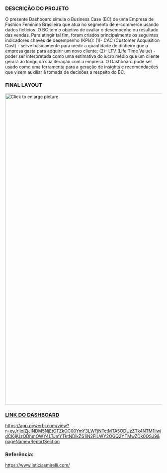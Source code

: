 ### DESCRIÇÃO DO PROJETO
O presente Dashboard simula o Business Case (BC) de uma Empresa de Fashion Feminina Brasileira que atua no segmento de e-commerce usando dados fictícios. O BC tem o objetivo de avaliar o desempenho ou resultado das vendas. Para atingir tal fim, foram criados principalmente os seguintes indicadores chaves de desempenho (KPIs): 
(1)- CAC (Customer Acquisition Cost) - serve basicamente para medir a quantidade de dinheiro que a empresa gasta para adquirir um novo cliente;
(2)- LTV (Life Time Value) - poder ser interpretada como uma estimativa do lucro médio que um cliente gerará ao longo da sua iteração com a empresa.
O Dashboard pode ser usado como uma ferramenta para a geração de insights e recomendações que visem auxiliar à tomada de decisões a respeito do BC.

### FINAL LAYOUT

<a href="https://drive.google.com/uc?export=view&id=1Xc_zegMfqborkgmbxEL93TaiBFlisE4n"><img src="https://drive.google.com/uc?export=view&id=1Xc_zegMfqborkgmbxEL93TaiBFlisE4n" style="width: 1000px; max-width: 100%; height: auto" title="Click to enlarge picture" />

### LINK DO DASHBOARD
https://app.powerbi.com/view?r=eyJrIjoiZjJlNDM5NjEtOTZkOC00YmY3LWFjNTctMTA5ODUzZTk4NTM1IiwidCI6IjUzODhmOWY4LTJmYTktNDlkZS1iN2FlLWY2OGQ2YTMwZDk0OSJ9&pageName=ReportSection

### Referência:
https://www.leticiasmirelli.com/
